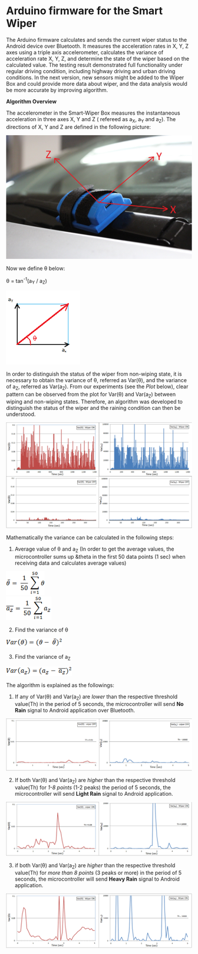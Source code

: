 **Arduino firmware for the Smart Wiper**
===================================

The Arduino firmware calculates and sends the current wiper status to the Android device over Bluetooth. It measures the acceleration rates in X, Y, Z axes using a triple axis accelerometer, calculates the variance of acceleration rate X, Y, Z, and determine the state of the wiper based on the calculated value. The testing result demonstrated full functionality under regular driving condition, including highway driving and urban driving conditions. In the next version, new sensors might be added to the Wiper Box and could provide more data about wiper, and the data analysis would be more accurate by improving algorithm. 

**Algorithm Overview**

The accelerometer in the Smart-Wiper Box measures the instantaneous acceleration in three axes X, Y and Z ( refereed as a<sub>X</sub>, a<sub>Y</sub> and a<sub>Z</sub>). The directions of X, Y and Z are defined in the following picture:

![car_orientation](https://github.com/openxc/smart-wiper/raw/master/Arduino/Docs/car_orientation.JPG)


Now we define &theta; below:

&theta; = tan<sup>-1</sup>(a<sub>Y</sub> / a<sub>Z</sub>)

![theta](https://github.com/openxc/smart-wiper/raw/master/Arduino/Docs/theta.png)

In order to distinguish the status of the wiper from non-wiping state, it is necessary to obtain the variance of &theta;, referred as Var(&theta;), and the variance of a<sub>Z</sub>, referred as Var(a<sub>Z</sub>). From our experiments (see the *Plot* below), clear pattern can be observed from the plot for Var(&theta;) and Var(a<sub>Z</sub>) between wiping and non-wiping states. Therefore, an algorithm was developed to distinguish the status of the wiper and the raining condition can then be understood.

![Wiping Waves](https://github.com/openxc/smart-wiper/raw/master/Arduino/Docs/wipingwaves.png)

Mathematically the variance can be calculated in the following steps: 

1. Average value of &theta; and a<sub>Z</sub> (In order to get the average values, the microcontroller sums up &theta in the first 50 data points (1 sec) when receiving data and calculates average values)

  ![equ4](https://github.com/openxc/smart-wiper/raw/master/Arduino/Docs/equ4.png)       
  ![equ5](https://github.com/openxc/smart-wiper/raw/master/Arduino/Docs/equ5.png)

2. Find the variance of &theta;

  ![equ2](https://github.com/openxc/smart-wiper/raw/master/Arduino/Docs/equ2.png)

3. Find the variance of a<sub>Z</sub>

  ![equ3](https://github.com/openxc/smart-wiper/raw/master/Arduino/Docs/equ3.png) 



The algorithm is explained as the followings: 


1. If any of Var(&theta;) and Var(a<sub>Z</sub>) are *lower* than the respective threshold value(Th) in the period of 5 seconds, the microcontroller will send **No Rain** signal to Android application over Bluetooth.


  ![no rain](https://github.com/openxc/smart-wiper/raw/master/Arduino/Docs/no_rain.png)


2. If both Var(&theta;) and Var(a<sub>Z</sub>) are *higher* than the respective threshold value(Th) for *1-8 points* (1-2 peaks) the period of 5 seconds, the microcontroller will send **Light Rain** signal to Android application. 


  ![light rain](https://github.com/openxc/smart-wiper/raw/master/Arduino/Docs/light_rain.png)
 
 
3. if both Var(&theta;) and Var(a<sub>Z</sub>) are *higher* than the respective threshold value(Th) for *more than 8 points* (3 peaks or more) in the period of 5 seconds, the microcontroller will send **Heavy Rain** signal to Android application. 


  ![heavy rain](https://github.com/openxc/smart-wiper/raw/master/Arduino/Docs/heavy_rain.png)


